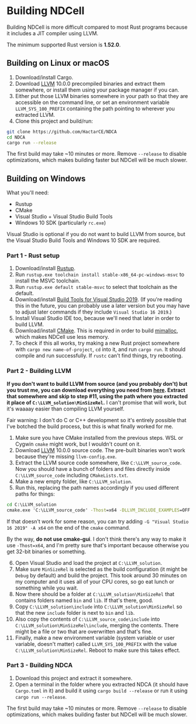 # Building NDCell

Building NDCell is more difficult compared to most Rust programs because it includes a JIT compiler using LLVM.

The minimum supported Rust version is **1.52.0**.

## Building on Linux or macOS

1. Download/install Cargo.
2. Download [LLVM](https://releases.llvm.org/download.html) 10.0.0 precompiled binaries and extract them somewhere, or install them using your package manager if you can.
3. Either put those LLVM binaries somewhere in your path so that they are accessible on the command line, or set an environment variable `LLVM_SYS_100_PREFIX` containing the path pointing to wherever you extracted LLVM.
4. Clone this project and build/run:

```sh
git clone https://github.com/HactarCE/NDCA
cd NDCA
cargo run --release
```

The first build may take ~10 minutes or more. Remove `--release` to disable optimizations, which makes building faster but NDCell will be much slower.

## Building on Windows

What you'll need:

- Rustup
- CMake
- Visual Studio + Visual Studio Build Tools
- Windows 10 SDK (particularly `rc.exe`)

Visual Studio is optional if you do not want to build LLVM from source, but the Visual Studio Build Tools and Windows 10 SDK are required.

### Part 1 - Rust setup

1. Download/install [Rustup](https://www.rust-lang.org/tools/install).
2. Run `rustup.exe toolchain install stable-x86_64-pc-windows-msvc` to install the MSVC toolchain.
3. Run `rustup.exe default stable-msvc` to select that toolchain as the default.
4. Download/install [Build Tools for Visual Studio 2019](https://visualstudio.microsoft.com/downloads/#build-tools-for-visual-studio-2019). (If you're reading this in the future, you can probably use a later version but you may have to adjust later commands if they include `Visual Studio 16 2019`.)
5. Install Visual Studio IDE too, because we'll need that later in order to build LLVM.
6. Download/install [CMake](https://cmake.org/download/). This is required in order to build [mimalloc](https://github.com/microsoft/mimalloc), which makes NDCell use less memory.
7. To check if this all works, try making a new Rust project somewhere with `cargo new name-of-project`, `cd` into it, and run `cargo run`. It should compile and run successfully. If `rustc` can't find things, try rebooting.

### Part 2 - Building LLVM

**If you don't want to build LLVM from source (and you probably don't) but you trust me, you can download everything you need from [here](https://github.com/HactarCE/LLVM-MSVC-Win64-Dev/). Extract that somewhere and skip to step #11, using the path where you extracted it place of `C:\LLVM_solution\MinSizeRel`.** I can't promise that will work, but it's waaaay easier than compiling LLVM yourself.

Fair warning: I don't do C or C++ development so it's entirely possible that I've botched the build process, but this is what finally worked for me.

1. Make sure you have CMake installed from the previous steps. WSL or Cygwin `cmake` might work, but I wouldn't count on it.
2. Download [LLVM](https://releases.llvm.org/download.html) 10.0.0 source code. The pre-built binaries won't work because they're missing `llvm-config.exe`.
3. Extract the LLVM source code somewhere, like `C:\LLVM_source_code`. Now you should have a bunch of folders and files directly inside `C:\LLVM_source_code` including `CMakeLists.txt`.
4. Make a new empty folder, like `C:\LLVM_solution`.
5. Run this, replacing the path names accordingly if you used different paths for things:

```bat
cd C:\LLVM_solution
cmake.exe 'C:\LLVM_source_code' -Thost=x64 -DLLVM_INCLUDE_EXAMPLES=OFF -DLLVM_INCLUDE_TESTS=OFF -DLLVM_INCLUDE_BENCHMARKS=OFF -DLLVM_ENABLE_IDE=1
```

If that doesn't work for some reason, you can try adding `-G "Visual Studio 16 2019" -A x64` on the end of the `cmake` command.

By the way, **do not use cmake-gui**. I don't think there's any way to make it use `-Thost=x64`, and I'm pretty sure that's important because otherwise you get 32-bit binaries or something.

6. Open Visual Studio and load the project at `C:\LLVM_solution`.
7. Make sure `MinSizeRel` is selected as the build configuration (it might be `Debug` by default) and build the project. This took around 30 minutes on my computer and it uses all of your CPU cores, so go eat lunch or something while you wait.
8. Now there should be a folder at `C:\LLVM_solution\MinSizeRel` that contains folders named `bin` and `lib`. If that's there, good.
9. Copy `C:\LLVM_solution\include` into `C:\LLVM_solution\MinSizeRel` so that the new `include` folder is next to `bin` and `lib`.
10. Also copy the contents of `C:\LLVM_source_code\include` into `C:\LLVM_solution\MinSizeRel\include`, merging the contents. There might be a file or two that are overwritten and that's fine.
11. Finally, make a new environment variable (system variable or user variable, doesn't matter) called `LLVM_SYS_100_PREFIX` with the value `C:\LLVM_solution\MinSizeRel`. Reboot to make sure this takes effect.

### Part 3 - Building NDCA

1. Download this project and extract it somewhere.
2. Open a terminal in the folder where you extracted NDCA (it should have `Cargo.toml` in it) and build it using `cargo build --release` or run it using `cargo run --release`.

The first build may take ~10 minutes or more. Remove `--release` to disable optimizations, which makes building faster but NDCell will be much slower.

